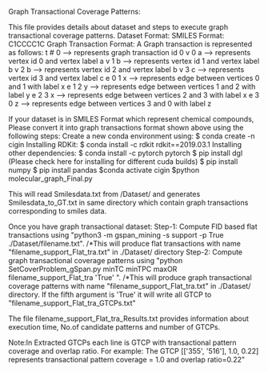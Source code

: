 Graph Transactional Coverage Patterns:

This file provides details about dataset and steps to execute graph transactional coverage patterns.
Dataset Format:
SMILES Format: C1CCCC1C
Graph Transaction Format: A Graph transaction is represented as follows:
t # 0 --> represents graph transaction id 0
v 0 a --> represents vertex id 0 and vertex label a
v 1 b --> represents vertex id 1 and vertex label b
v 2 b --> represents vertex id 2 and vertex label b
v 3 c --> represents vertex id 3 and vertex label c
e 0 1 x --> represents edge between vertices 0 and 1 with label x
e 1 2 y --> represents edge between vertices 1 and 2 with label y
e 2 3 x --> represents edge between vertices 2 and 3 with label x
e 3 0 z --> represents edge between vertices 3 and 0 with label z

If your dataset is in SMILES Format which represent chemical compounds, Please convert it into graph transactions format shown above using the following steps:
Create a new conda environment using:
$ conda create -n cigin
Installing RDKit:
$ conda install -c rdkit rdkit==2019.03.1
Installing other dependencies:
$ conda install -c pytorch pytorch
$ pip install dgl (Please check here for installing for different cuda builds)
$ pip install numpy
$ pip install pandas
$conda activate cigin
$python molecular_graph_Final.py

This will read Smilesdata.txt from /Dataset/ and generates Smilesdata_to_GT.txt in same directory which contain graph transactions corresponding to smiles data.

Once you have graph transactional dataset:
Step-1: Compute FID based flat transactions using "python3 -m gspan_mining -s support -p True ./Dataset/filename.txt". /*This will produce flat transactions with name "filename_support_Flat_tra.txt" in ./Dataset/ directory
Step-2: Compute graph transactional coverage patterns using "python SetCoverProblem_gSpan.py minTC minTPC maxOR filename_support_Flat_tra 'True' ". /*This will produce graph transactional coverage patterns with name "filename_support_Flat_tra.txt" in ./Dataset/ directory.
If the fifth argument is 'True' it will write all GTCP to "filename_support_Flat_tra_GTCPs.txt"

The file filename_support_Flat_tra_Results.txt provides information about execution time, No.of candidate patterns and number of GTCPs.

Note:In Extracted GTCPs each line is GTCP with transactional pattern coverage and overlap ratio.
For example: The GTCP [['355', '516'], 1.0, 0.22] represents transactional pattern coverage = 1.0 and overlap ratio=0.22"
